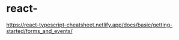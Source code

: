 # react-
https://react-typescript-cheatsheet.netlify.app/docs/basic/getting-started/forms_and_events/
